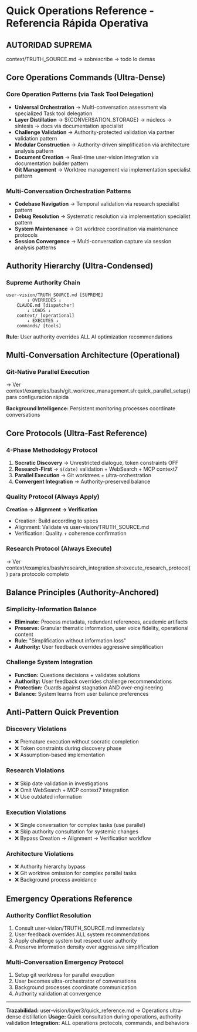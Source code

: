 # Quick Operations Reference - Referencia Rápida Operativa

## AUTORIDAD SUPREMA
context/TRUTH_SOURCE.md → sobrescribe → todo lo demás

## Core Operations Commands (Ultra-Dense)

### Core Operation Patterns (via Task Tool Delegation)
- **Universal Orchestration** → Multi-conversation assessment via specialized Task tool delegation
- **Layer Distillation** → ${CONVERSATION_STORAGE} → núcleos → síntesis → docs via documentation specialist
- **Challenge Validation** → Authority-protected validation via partner validation pattern
- **Modular Construction** → Authority-driven simplification via architecture analysis pattern
- **Document Creation** → Real-time user-vision integration via documentation builder pattern
- **Git Management** → Worktree management via implementation specialist pattern

### Multi-Conversation Orchestration Patterns  
- **Codebase Navigation** → Temporal validation via research specialist pattern
- **Debug Resolution** → Systematic resolution via implementation specialist pattern
- **System Maintenance** → Git worktree coordination via maintenance protocols
- **Session Convergence** → Multi-conversation capture via session analysis patterns

## Authority Hierarchy (Ultra-Condensed)

### Supreme Authority Chain
```
user-vision/TRUTH_SOURCE.md [SUPREME]
        ↓ OVERRIDES ↓
    CLAUDE.md [dispatcher]
        ↓ LOADS ↓
    context/ [operational]
        ↓ EXECUTES ↓
    commands/ [tools]
```

**Rule:** User authority overrides ALL AI optimization recommendations

## Multi-Conversation Architecture (Operational)

### Git-Native Parallel Execution
→ Ver context/examples/bash/git_worktree_management.sh:quick_parallel_setup() para configuración rápida

**Background Intelligence:** Persistent monitoring processes coordinate conversations

## Core Protocols (Ultra-Fast Reference)

### 4-Phase Methodology Protocol
1. **Socratic Discovery** → Unrestricted dialogue, token constraints OFF
2. **Research-First** → `$(date)` validation + WebSearch + MCP context7
3. **Parallel Execution** → Git worktrees + ultra-orchestration
4. **Convergent Integration** → Authority-preserved balance

### Quality Protocol (Always Apply)
**Creation → Alignment → Verification**
- Creation: Build according to specs
- Alignment: Validate vs user-vision/TRUTH_SOURCE.md  
- Verification: Quality + coherence confirmation

### Research Protocol (Always Execute)
→ Ver context/examples/bash/research_integration.sh:execute_research_protocol() para protocolo completo

## Balance Principles (Authority-Anchored)

### Simplicity-Information Balance
- **Eliminate:** Process metadata, redundant references, academic artifacts
- **Preserve:** Granular thematic information, user voice fidelity, operational content
- **Rule:** "Simplification without information loss"
- **Authority:** User feedback overrides aggressive simplification

### Challenge System Integration
- **Function:** Questions decisions + validates solutions
- **Authority:** User feedback overrides challenge recommendations  
- **Protection:** Guards against stagnation AND over-engineering
- **Balance:** System learns from user balance preferences

## Anti-Pattern Quick Prevention

### Discovery Violations
- ❌ Premature execution without socratic completion
- ❌ Token constraints during discovery phase
- ❌ Assumption-based implementation

### Research Violations  
- ❌ Skip date validation in investigations
- ❌ Omit WebSearch + MCP context7 integration
- ❌ Use outdated information

### Execution Violations
- ❌ Single conversation for complex tasks (use parallel)
- ❌ Skip authority consultation for systemic changes
- ❌ Bypass Creation → Alignment → Verification workflow

### Architecture Violations
- ❌ Authority hierarchy bypass
- ❌ Git worktree omission for complex parallel tasks
- ❌ Background process avoidance

## Emergency Operations Reference

### Authority Conflict Resolution
1. Consult user-vision/TRUTH_SOURCE.md immediately
2. User feedback overrides ALL system recommendations
3. Apply challenge system but respect user authority
4. Preserve information density over aggressive simplification

### Multi-Conversation Emergency Protocol
1. Setup git worktrees for parallel execution
2. User becomes ultra-orchestrator of conversations
3. Background processes coordinate communication
4. Authority validation at convergence

---
**Trazabilidad:** user-vision/layer3/quick_reference.md → Operations ultra-dense distillation
**Usage:** Quick consultation during operations, authority validation
**Integration:** ALL operations protocols, commands, and behaviors